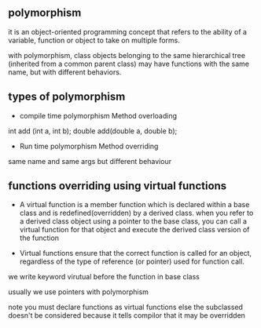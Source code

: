 ## polymorphism

it is an object-oriented programming concept that refers to the ability of a variable, function or object to take on multiple forms.

with polymorphism, class objects belonging to the same hierarchical tree
(inherited from a common parent class) may have functions with the same name, but with different behaviors.


## types of polymorphism

* compile time polymorphism
Method overloading

int add (int a, int b);
double add(double a, double b);

* Run time polymorphism
Method overriding

same name and same args but different behaviour

## functions overriding using virtual functions

* A virtual function is a member function which is declared within a base class and is redefined(overridden) by a derived class. when you refer to a derived class object using a pointer to the base class, you can call a virtual function for that object and execute the derived class version of the function

* Virtual functions ensure that the correct function is called for an object, regardless of the type of reference (or pointer) used for function call.


we write keyword virutual before the function in base class

usually we use pointers with polymorphism

note you must declare functions as virtual functions else the subclassed doesn't be considered
because it tells compilor that it may be overridden 
